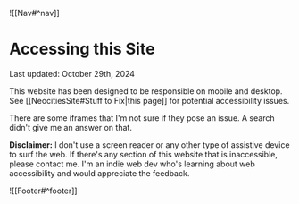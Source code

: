 ![[Nav#^nav]]

# Accessing this Site
Last updated: October 29th, 2024

This website has been designed to be responsible on mobile and desktop. See [[NeocitiesSite#Stuff to Fix|this page]] for potential accessibility issues.

There are some iframes that I'm not sure if they pose an issue. A search didn't give me an answer on that.

**Disclaimer:** I don't use a screen reader or any other type of assistive device to surf the web. If there's any section of this website that is inaccessible, please contact me. I'm an indie web dev who's learning about web accessibility and would appreciate the feedback.

![[Footer#^footer]]